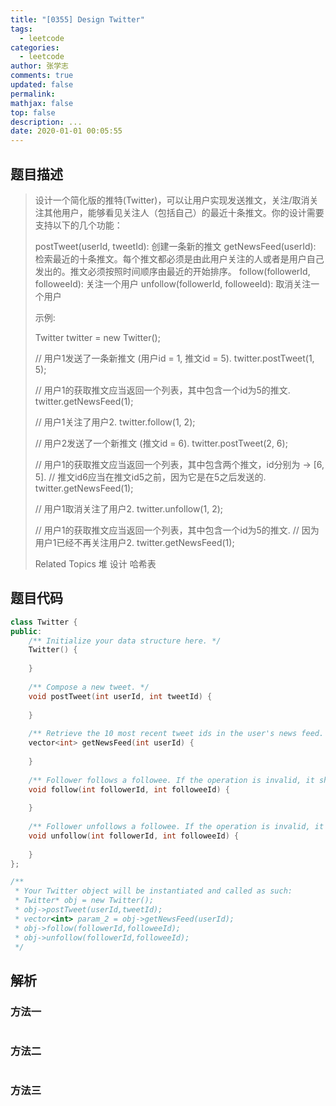 ```yaml
---
title: "[0355] Design Twitter"
tags:
  - leetcode
categories:
  - leetcode
author: 张学志
comments: true
updated: false
permalink:
mathjax: false
top: false
description: ...
date: 2020-01-01 00:05:55
---
```


## 题目描述

> 设计一个简化版的推特(Twitter)，可以让用户实现发送推文，关注/取消关注其他用户，能够看见关注人（包括自己）的最近十条推文。你的设计需要支持以下的几个功能： 
> 
> 
> postTweet(userId, tweetId): 创建一条新的推文 
> getNewsFeed(userId): 检索最近的十条推文。每个推文都必须是由此用户关注的人或者是用户自己发出的。推文必须按照时间顺序由最近的开始排序。 
> follow(followerId, followeeId): 关注一个用户 
> unfollow(followerId, followeeId): 取消关注一个用户 
> 
> 
> 示例: 
> 
> 
> Twitter twitter = new Twitter();
> 
> // 用户1发送了一条新推文 (用户id = 1, 推文id = 5).
> twitter.postTweet(1, 5);
> 
> // 用户1的获取推文应当返回一个列表，其中包含一个id为5的推文.
> twitter.getNewsFeed(1);
> 
> // 用户1关注了用户2.
> twitter.follow(1, 2);
> 
> // 用户2发送了一个新推文 (推文id = 6).
> twitter.postTweet(2, 6);
> 
> // 用户1的获取推文应当返回一个列表，其中包含两个推文，id分别为 -> [6, 5].
> // 推文id6应当在推文id5之前，因为它是在5之后发送的.
> twitter.getNewsFeed(1);
> 
> // 用户1取消关注了用户2.
> twitter.unfollow(1, 2);
> 
> // 用户1的获取推文应当返回一个列表，其中包含一个id为5的推文.
> // 因为用户1已经不再关注用户2.
> twitter.getNewsFeed(1);
> 
> Related Topics 堆 设计 哈希表

## 题目代码

```cpp
class Twitter {
public:
    /** Initialize your data structure here. */
    Twitter() {
        
    }
    
    /** Compose a new tweet. */
    void postTweet(int userId, int tweetId) {
        
    }
    
    /** Retrieve the 10 most recent tweet ids in the user's news feed. Each item in the news feed must be posted by users who the user followed or by the user herself. Tweets must be ordered from most recent to least recent. */
    vector<int> getNewsFeed(int userId) {
        
    }
    
    /** Follower follows a followee. If the operation is invalid, it should be a no-op. */
    void follow(int followerId, int followeeId) {
        
    }
    
    /** Follower unfollows a followee. If the operation is invalid, it should be a no-op. */
    void unfollow(int followerId, int followeeId) {
        
    }
};

/**
 * Your Twitter object will be instantiated and called as such:
 * Twitter* obj = new Twitter();
 * obj->postTweet(userId,tweetId);
 * vector<int> param_2 = obj->getNewsFeed(userId);
 * obj->follow(followerId,followeeId);
 * obj->unfollow(followerId,followeeId);
 */
```

## 解析

### 方法一

```cpp

```

### 方法二

```cpp

```

### 方法三

```cpp

```

